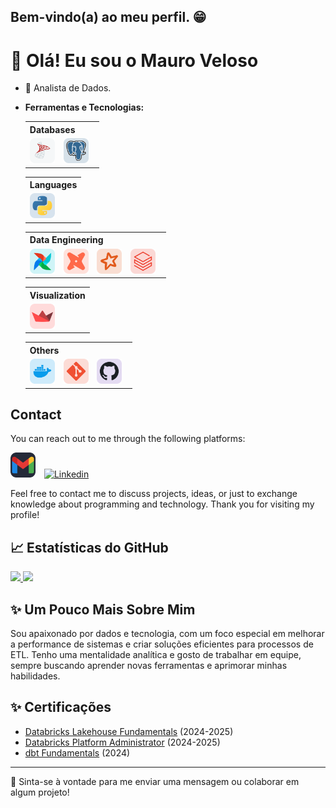 <div style="display: inline_block">

## Bem-vindo(a) ao meu perfil. 😁

# 👋 Olá! Eu sou o Mauro Veloso

- 💼 Analista de Dados.

<!--
<div style="display: inline_block"><br>
  <img align="center" alt="CSS" height="30" width="40" src="https://raw.githubusercontent.com/devicons/devicon/master/icons/css3/css3-original.svg">
  <img align="center" alt="HTML" height="30" width="40" src="https://raw.githubusercontent.com/devicons/devicon/master/icons/html5/html5-original.svg">
  <img align="center" alt="Js" height="30" width="40" src="https://raw.githubusercontent.com/devicons/devicon/master/icons/javascript/javascript-plain.svg">
  <a href="https://www.microsoft.com/pt-br/sql-server/sql-server-downloads"><img align="center" alt="Ts" height="50" width="60" src="https://github.com/MvJr98/fancy-icons/blob/main/sql_server/sql%20server.svg">
  <a href="https://www.python.org"><img align="center" alt="Ts" height="50" width="60" src="https://github.com/MvJr98/fancy-icons/blob/main/python/python.svg">
  <a href="https://spark.apache.org"><img align="center" alt="Ts" height="50" width="60" src="https://github.com/MvJr98/fancy-icons/blob/main/spark/spark.svg">
  <a href="https://www.getdbt.com"><img align="center" alt="Ts" height="50" width="60" src="https://github.com/MvJr98/fancy-icons/blob/main/dbt/dbt.svg">
</div>
-->
- **Ferramentas e Tecnologias:**
  
  <table>
    <tr>
      <th>Databases</th>
    </tr>
    <tr>
      <td align="left">
        <a href="https://www.microsoft.com/pt-br/sql-server"><img alt="SQL Server" width="40px" style="padding-right:10px;" src="https://github.com/MvJr98/fancy-icons/blob/main/sql_server/sql%20server.svg"/></a>
        <a href="https://www.postgresql.org"><img alt="Postgres" width="40px" style="padding-right:10px;" src="https://github.com/MvJr98/fancy-icons/blob/main/postgres/postgres.svg"/></a>
      </td>
    </tr>
  </table>
  
  <table>
    <tr>
      <th>Languages</th>
    </tr>
    <tr>
      <td align="left">
        <a href="https://www.python.org"><img alt="Python" width="40px" style="padding-right:10px;" src="https://github.com/MvJr98/fancy-icons/blob/main/python/python.svg"/></a>
      </td>
    </tr>
  </table>
  
  <table>
    <tr>
      <th>Data Engineering</th>
    </tr>
    <tr>
      <td align="left">
        <a href="https://airflow.apache.org"><img alt="Airflow" width="40px" style="padding-right:10px;" src="https://github.com/MvJr98/fancy-icons/blob/main/airflow/airflow.svg"/></a>
        <a href="https://www.getdbt.com"><img alt="DBT" width="40px" style="padding-right:10px;" src="https://github.com/MvJr98/fancy-icons/blob/main/dbt/dbt.svg"/></a>
        <a href="https://spark.apache.org"><img alt="Spark" width="40px" style="padding-right:10px;" src="https://github.com/MvJr98/fancy-icons/blob/main/apache_spark/apache_spark.svg"/></a>
        <a href="https://www.databricks.com"><img alt="Databricks" width="40px" style="padding-right:10px;" src="https://github.com/MvJr98/fancy-icons/blob/main/databricks/databricks.svg"/></a>
      </td>
    </tr>
  </table>
  <table>
    <tr>
      <th>Visualization</th>
    </tr>
    <tr>
      <td align="left">
        <a href="https://streamlit.io"><img alt="Streamlit" width="40px" style="padding-right:10px;" src="https://github.com/MvJr98/fancy-icons/blob/main/streamlit/streamlit.svg"/></a>
      </td>
    </tr>
  </table>

  <table>
    <tr>
      <th>Others</th>
    </tr>
    <tr>
      <td align="left">
        <a href="https://www.docker.com/"><img alt="Docker" width="40px" style="padding-right:10px;" src="https://github.com/MvJr98/fancy-icons/blob/main/docker/docker.svg"/></a>
        <a href="https://git-scm.com"><img alt="Git" width="40px" style="padding-right:10px;" src="https://github.com/MvJr98/fancy-icons/blob/main/git/git.svg"/></a>
        <a href="https://github.com"><img alt="GitHub" width="40px" style="padding-right:10px;" src="https://github.com/MvJr98/fancy-icons/blob/main/github/github.svg"/></a>
      </td>
    </tr>
  </table>

## Contact
You can reach out to me through the following platforms:
<div style="display: inline_block">
  <a href="mailto:mvjr98@gmail.com"><img alt="Gmail" width="40px" style="padding-right:10px;" src="https://github.com/tandpfun/skill-icons/blob/main/icons/Gmail-Dark.svg" target="_blank"></a>
  <a href="https://www.linkedin.com/in/mauro-veloso" target="_blank"><img alt="Linkedin" width="40px" style="padding-right:10px;" src="https://raw.githubusercontent.com/maurodesouza/profile-readme-generator/master/src/assets/icons/social/linkedin/default.svg" target="_blank"></a>
</div>

Feel free to contact me to discuss projects, ideas, or just to exchange knowledge about programming and technology. Thank you for visiting my profile!

</div>

## 📈 Estatísticas do GitHub
<div>
  <a href="https://github.com/MvJr98">
    <img height="180em" src="https://github-readme-stats.vercel.app/api?username=MvJr98&show_icons=true&theme=tokyonight&include_all_commits=true&count_private=true"/>
    <img height="180em" src="https://github-readme-stats.vercel.app/api/top-langs/?username=MvJr98&layout=compact&langs_count=6&theme=tokyonight"/>
  </a>
</div>

## ✨ Um Pouco Mais Sobre Mim

Sou apaixonado por dados e tecnologia, com um foco especial em melhorar a performance de sistemas e criar soluções eficientes para processos de ETL. Tenho uma mentalidade analítica e gosto de trabalhar em equipe, sempre buscando aprender novas ferramentas e aprimorar minhas habilidades.

## ✨ Certificações

- [Databricks Lakehouse Fundamentals](https://credentials.databricks.com/c1e345d4-d200-46cf-ba11-c29b0d7891a1) (2024-2025)
- [Databricks Platform Administrator](https://credentials.databricks.com/5388a6e6-8ef9-4517-8872-93f3848fdba0#gs.exb22j) (2024-2025)
- [dbt Fundamentals](https://credentials.getdbt.com/fafb977c-7fae-44e4-9f8c-272ce86fc760) (2024)

---

💬 Sinta-se à vontade para me enviar uma mensagem ou colaborar em algum projeto!
